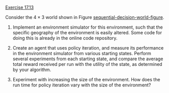 [Exercise 17.13](ex_13/)

Consider the $4\times 3$ world shown in
Figure [sequential-decision-world-figure](#/).

1.  Implement an environment simulator for this environment, such that
    the specific geography of the environment is easily altered. Some
    code for doing this is already in the online code repository.

2.  Create an agent that uses policy iteration, and measure its
    performance in the environment simulator from various
    starting states. Perform several experiments from each starting
    state, and compare the average total reward received per run with
    the utility of the state, as determined by your algorithm.

3.  Experiment with increasing the size of the environment. How does the
    run time for policy iteration vary with the size of the environment?
